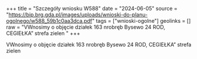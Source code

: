 +++
title = "Szczegóły wniosku W588"
date = "2024-06-05"
source = "https://bip.brg.gda.pl/images/uploads/wnioski-do-planu-ogolnego/w588_59b1c0aa3dca.pdf"
tags = ["wnioski-ogolne"]
geolinks = []
raw = "VWnosimy o objęcie działek 163 nrobręb Bysewo 24 ROD, CEGIEŁKA” strefa zielen "
+++

VWnosimy o objęcie działek 163 nrobręb Bysewo 24 ROD, CEGIEŁKA” strefa zielen



